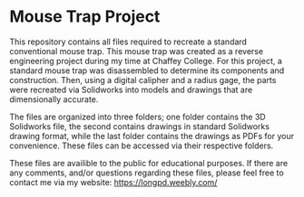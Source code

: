 # Mouse Trap Project
This repository contains all files required to recreate a standard conventional mouse trap. This mouse trap was created as a reverse engineering project during my time at Chaffey College. For this project, a standard mouse trap was disassembled to determine its components and construction. Then, using a digital calipher and a radius gage, the parts were recreated via Solidworks into models and drawings that are dimensionally accurate.

The files are organized into three folders; one folder contains the 3D Solidworks file, the second contains drawings in standard Solidworks drawing format, while the last folder contains the drawings as PDFs for your convenience. These files can be accessed via their respective folders.

These files are availible to the public for educational purposes. If there are any comments, and/or questions regarding these files, please feel free to contact me via my website: https://longpd.weebly.com/

